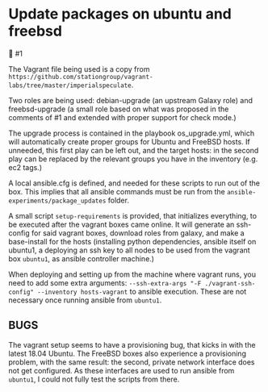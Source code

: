 # Update packages on ubuntu and freebsd
:microscope: #1

The Vagrant file being used is a copy from
`https://github.com/stationgroup/vagrant-labs/tree/master/imperialspeculate`.

Two roles are being used: debian-upgrade (an upstream Galaxy role) and
freebsd-upgrade (a small role based on what was proposed in the comments of #1
and extended with proper support for check mode.)

The upgrade process is contained in the playbook os_upgrade.yml, which will
automatically create proper groups for Ubuntu and FreeBSD hosts. If unneeded,
this first play can be left out, and the target hosts: in the second play can be
replaced by the relevant groups you have in the inventory (e.g. ec2 tags.)

A local ansible.cfg is defined, and needed for these scripts to run out of the
box. This implies that all ansible commands must be run from the
`ansible-experiments/package_updates` folder.

A small script `setup-requirements` is provided, that initializes everything,
to be executed after the vagrant boxes came online. It will generate an
ssh-config for said vagrant boxes, download roles from galaxy, and make a
base-install for the hosts (installing python dependencies, ansible itself
on ubuntu1, a deploying an ssh key to all nodes to be used from the vagrant box
`ubuntu1`, as ansible controller machine.)

When deploying and setting up from the machine where vagrant runs, you need to
add some extra arguments:
`--ssh-extra-args "-F ./vagrant-ssh-config" --inventory hosts-vagrant`
to ansible execution. These are not necessary once running ansible from
`ubuntu1`.

## BUGS

The vagrant setup seems to have a provisioning bug, that kicks in with the
latest 18.04 Ubuntu. The FreeBSD boxes also experience a provisioning problem,
with the same result: the second, private network interface does not get
configured. As these interfaces are used to run ansible from `ubuntu1`, I could
not fully test the scripts from there.
